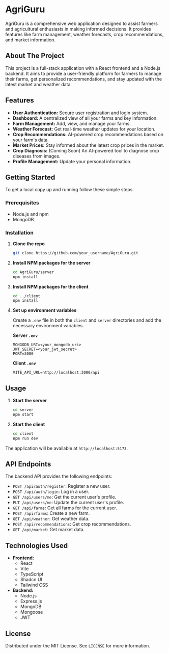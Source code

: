 # AgriGuru

AgriGuru is a comprehensive web application designed to assist farmers and agricultural enthusiasts in making informed decisions. It provides features like farm management, weather forecasts, crop recommendations, and market information.

## About The Project

This project is a full-stack application with a React frontend and a Node.js backend. It aims to provide a user-friendly platform for farmers to manage their farms, get personalized recommendations, and stay updated with the latest market and weather data.

## Features

*   **User Authentication:** Secure user registration and login system.
*   **Dashboard:** A centralized view of all your farms and key information.
*   **Farm Management:** Add, view, and manage your farms.
*   **Weather Forecast:** Get real-time weather updates for your location.
*   **Crop Recommendations:** AI-powered crop recommendations based on your farm's data.
*   **Market Prices:** Stay informed about the latest crop prices in the market.
*   **Crop Diagnosis:** (Coming Soon) An AI-powered tool to diagnose crop diseases from images.
*   **Profile Management:** Update your personal information.

## Getting Started

To get a local copy up and running follow these simple steps.

### Prerequisites

*   Node.js and npm
*   MongoDB

### Installation

1.  **Clone the repo**
    ```sh
    git clone https://github.com/your_username/AgriGuru.git
    ```
2.  **Install NPM packages for the server**
    ```sh
    cd AgriGuru/server
    npm install
    ```
3.  **Install NPM packages for the client**
    ```sh
    cd ../client
    npm install
    ```
4.  **Set up environment variables**

    Create a `.env` file in both the `client` and `server` directories and add the necessary environment variables.

    **Server `.env`**
    ```
    MONGODB_URI=<your_mongodb_uri>
    JWT_SECRET=<your_jwt_secret>
    PORT=3000
    ```

    **Client `.env`**
    ```
    VITE_API_URL=http://localhost:3000/api
    ```

## Usage

1.  **Start the server**
    ```sh
    cd server
    npm start
    ```
2.  **Start the client**
    ```sh
    cd client
    npm run dev
    ```

The application will be available at `http://localhost:5173`.

## API Endpoints

The backend API provides the following endpoints:

*   `POST /api/auth/register`: Register a new user.
*   `POST /api/auth/login`: Log in a user.
*   `GET /api/users/me`: Get the current user's profile.
*   `PUT /api/users/me`: Update the current user's profile.
*   `GET /api/farms`: Get all farms for the current user.
*   `POST /api/farms`: Create a new farm.
*   `GET /api/weather`: Get weather data.
*   `POST /api/recommendations`: Get crop recommendations.
*   `GET /api/market`: Get market data.

## Technologies Used

*   **Frontend:**
    *   React
    *   Vite
    *   TypeScript
    *   Shadcn UI
    *   Tailwind CSS
*   **Backend:**
    *   Node.js
    *   Express.js
    *   MongoDB
    *   Mongoose
    *   JWT

## License

Distributed under the MIT License. See `LICENSE` for more information.
